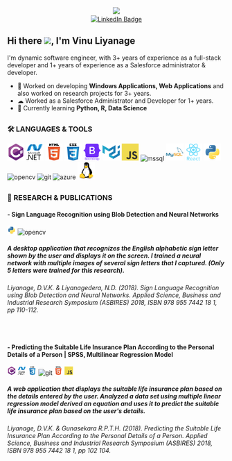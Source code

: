 <div id="header" align="center">
  <img src="https://media.giphy.com/media/57nf4oyyMmZ2L9QqJN/giphy.gif" width="100"/>
    <div id="badges">
      <a href="https://linkedin.com/in/vinu-liyanage">
        <img src="https://img.shields.io/badge/LinkedIn-blue?style=for-the-badge&logo=linkedin&logoColor=white" alt="LinkedIn Badge"/>
      </a>
    </div>
</div>

## Hi there <img src="https://media.giphy.com/media/hvRJCLFzcasrR4ia7z/giphy.gif" width="30px"/>, I'm Vinu Liyanage
I'm dynamic software engineer, with 3+ years of experience as a full-stack developer and 1+ years of experience as a Salesforce administrator & developer.
<!--
**VinuLiyanage/VinuLiyanage** is a ✨ _special_ ✨ repository because its `README.md` (this file) appears on your GitHub profile.

Here are some ideas to get you started:

- 🔭 I’m currently working on ...
- 🌱 I’m currently learning ...
- 👯 I’m looking to collaborate on ...
- 🤔 I’m looking for help with ...
- 💬 Ask me about ...
- 📫 How to reach me: ...
- 😄 Pronouns: ...
- ⚡ Fun fact: ...
-->

- 🔭 Worked on developing **Windows Applications, Web Applications** and also worked on research projects for 3+ years.
- ☁  Worked as a Salesforce Administrator and Developer for 1+ years.
- 🌱 Currently learning **Python, R, Data Science**

##
**<h3 align="left">🛠 LANGUAGES & TOOLS</h3>**
<p align="left"> 
  <img src="https://raw.githubusercontent.com/devicons/devicon/master/icons/csharp/csharp-original.svg" alt="csharp" width="40" height="40"/> 
  <img src="https://raw.githubusercontent.com/devicons/devicon/master/icons/dot-net/dot-net-original-wordmark.svg" alt="dotnet" width="40" height="40"/> 
  <img src="https://raw.githubusercontent.com/devicons/devicon/master/icons/html5/html5-original-wordmark.svg" alt="html5" width="40" height="40"/> 
  <img src="https://raw.githubusercontent.com/devicons/devicon/master/icons/css3/css3-original-wordmark.svg" alt="css3" width="40" height="40"/> 
  <img src="https://raw.githubusercontent.com/devicons/devicon/master/icons/bootstrap/bootstrap-plain-wordmark.svg" alt="bootstrap" width="40" height="40"/> 
  <img src="https://github.com/devicons/devicon/blob/master/icons/materialui/materialui-original.svg" title="Material UI" alt="Material UI" width="40" height="40"/>
  <img src="https://raw.githubusercontent.com/devicons/devicon/master/icons/javascript/javascript-original.svg" alt="javascript" width="40" height="40"/> 
  <img src="https://www.svgrepo.com/show/303229/microsoft-sql-server-logo.svg" alt="mssql" width="40" height="40"/> 
  <img src="https://raw.githubusercontent.com/devicons/devicon/master/icons/mysql/mysql-original-wordmark.svg" alt="mysql" width="40" height="40"/> 
  <img src="https://raw.githubusercontent.com/devicons/devicon/master/icons/react/react-original-wordmark.svg" alt="react" width="40" height="40"/> 
  <img src="https://raw.githubusercontent.com/devicons/devicon/master/icons/python/python-original.svg" alt="python" width="40" height="40"/>  
  <img src="https://www.vectorlogo.zone/logos/opencv/opencv-icon.svg" alt="opencv" width="40" height="40"/> 
  <img src="https://www.vectorlogo.zone/logos/git-scm/git-scm-icon.svg" alt="git" width="40" height="40"/> 
  <img src="https://www.vectorlogo.zone/logos/microsoft_azure/microsoft_azure-icon.svg" alt="azure" width="40" height="40"/> 
  <img src="https://raw.githubusercontent.com/devicons/devicon/master/icons/linux/linux-original.svg" alt="linux" width="40" height="40"/> 
</p>

##

**<h3 align="left">📑 RESEARCH & PUBLICATIONS</u></h3>**
  <h4> - Sign Language Recognition using Blob Detection and Neural Networks</h4>
  <p>
    <img src="https://raw.githubusercontent.com/devicons/devicon/master/icons/python/python-original.svg" alt="python" width="20" height="20"/> 
    <img src="https://www.vectorlogo.zone/logos/opencv/opencv-icon.svg" alt="opencv" width="20" height="20"/>
  </p>
  <h5>A desktop application that recognizes the English alphabetic sign letter shown by the user and displays it on the screen. I trained a neural network with multiple images of several sign letters that I captured. (Only 5 letters were trained for this research).</h5>
  <i>
    <h6>
      Liyanage, D.V.K. & Liyanagedera, N.D. (2018). Sign Language Recognition using Blob Detection and Neural Networks. Applied Science, Business and Industrial Research Symposium (ASBIRES) 2018, ISBN 978 955 7442 18 1, pp 110-112.
    </h6>
  </i>
  </br>
  <h4> - Predicting the Suitable Life Insurance Plan According to the Personal Details of a Person | SPSS, Multilinear Regression Model</h4>
  <p>
    <img src="https://raw.githubusercontent.com/devicons/devicon/master/icons/csharp/csharp-original.svg" alt="csharp" width="20" height="20"/>
    <img src="https://raw.githubusercontent.com/devicons/devicon/master/icons/dot-net/dot-net-original-wordmark.svg" alt="dotnet" width="20" height="20"/> 
    <img src="https://raw.githubusercontent.com/devicons/devicon/master/icons/css3/css3-original-wordmark.svg" alt="css3" width="20" height="20"/> 
    <img src="https://www.vectorlogo.zone/logos/git-scm/git-scm-icon.svg" alt="git" width="20" height="20"/> 
    <img src="https://raw.githubusercontent.com/devicons/devicon/master/icons/html5/html5-original-wordmark.svg" alt="html5" width="20" height="20"/> 
    <img src="https://raw.githubusercontent.com/devicons/devicon/master/icons/javascript/javascript-original.svg" alt="javascript" width="20" height="20"/>
  </p>
  <h5>
    A web application that displays the suitable life insurance plan based on the details entered by the user. Analyzed a data set using multiple linear regression model derived an equation and uses it to predict the suitable life insurance plan based on the user's details.
  </h5>
  <h6>
    <i>
      Liyanage, D.V.K. & Gunasekara R.P.T.H. (2018). Predicting the Suitable Life Insurance Plan According to the Personal Details of a Person. Applied Science, Business and Industrial Research Symposium (ASBIRES) 2018, ISBN 978 955 7442 18 1, pp 102 104.
    </i>
  </h6>


